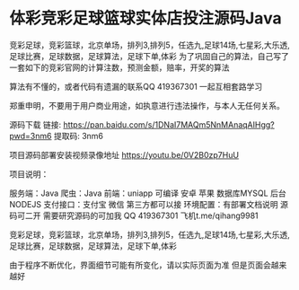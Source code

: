 # 体彩竞彩足球篮球实体店投注源码Java

竞彩足球，竞彩篮球，北京单场，排列3,排列5，任选九,足球14场,七星彩,大乐透,足球比赛，足球数据，足球算法，足球下单,体彩 为了巩固自己的算法，自己写了一套如下的竞彩官网的计算注数，预测金额，赔率，开奖的算法

算法有不懂的，或者代码有遗漏的联系QQ 419367301 一起互相套路学习

郑重申明，不要用于用户商业用途，如执意进行违法操作，与本人无任何关系。




源码下载 
链接: https://pan.baidu.com/s/1DNaI7MAQm5NnMAnaqAIHgg?pwd=3nm6 
提取码: 3nm6

项目源码部署安装视频录像地址
https://youtu.be/0V2B0zp7HuU 

项目说明：

服务端：Java
爬虫：Java
前端：uniapp 可编译 安卓 苹果
数据库MYSQL
后台NODEJS 
支付接口：支付宝 微信 第三方都可以接
环境配置：有部署文档说明
源码可二开
需要研究源码的可加我
QQ 419367301 
飞机t.me/qihang9981

竞彩足球，竞彩篮球，北京单场，排列3,排列5，任选九,足球14场,七星彩,大乐透,足球比赛，足球数据，足球算法，足球下单,体彩

由于程序不断优化，界面细节可能有所变化，请以实际页面为准
但是页面会越来越好
